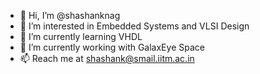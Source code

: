 - 👋 Hi, I’m @shashanknag
- 👀 I’m interested in Embedded Systems and VLSI Design
- 🌱 I’m currently learning VHDL
- 💞️ I’m currently working with GalaxEye Space
- 📫 Reach me at shashank@smail.iitm.ac.in

<!---
shashanknag/shashanknag is a ✨ special ✨ repository because its `README.md` (this file) appears on your GitHub profile.
You can click the Preview link to take a look at your changes.
--->

